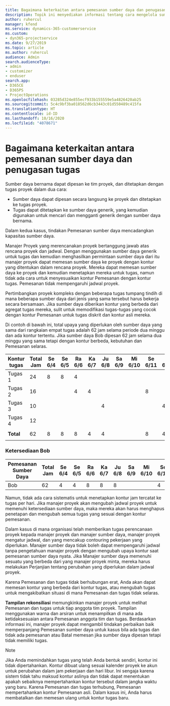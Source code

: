 ```yaml
---
title: Bagaimana keterkaitan antara pemesanan sumber daya dan penugasan tugas
description: Topik ini menyediakan informasi tentang cara mengelola sumber daya bernama, pemesanan sumber daya, serta penetapan tugas dan bagaimana keterkaitannya satu sama lain.
author: ruhercul
manager: kfend
ms.service: dynamics-365-customerservice
ms.custom:
- dyn365-projectservice
ms.date: 9/27/2019
ms.topic: article
ms.author: ruhercul
audience: Admin
search.audienceType:
- admin
- customizer
- enduser
search.app:
- D365CE
- D365PS
- ProjectOperations
ms.openlocfilehash: 03285d324e855ecf933b155559e5a4826420ab25
ms.sourcegitcommit: 5c4c9bf3ba018562d6cb3443c01d550489c415fa
ms.translationtype: HT
ms.contentlocale: id-ID
ms.lasthandoff: 10/16/2020
ms.locfileid: "4078671"
---
```

# <a name="resource-bookings-and-how-they-relate-to-task-assignments"></a>Bagaimana keterkaitan antara pemesanan sumber daya dan penugasan tugas


Sumber daya bernama dapat dipesan ke tim proyek, dan ditetapkan dengan tugas proyek dalam dua cara:

- Sumber daya dapat dipesan secara langsung ke proyek dan ditetapkan ke tugas proyek.
- Tugas dapat ditetapkan ke sumber daya generik, yang kemudian digunakan untuk mencari dan mengganti generik dengan sumber daya bernama. 

Dalam kedua kasus, tindakan Pemesanan sumber daya mencadangkan kapasitas sumber daya.

Manajer Proyek yang merencanakan proyek bertanggung jawab atas rencana proyek dan jadwal. Dengan menggunakan sumber daya generik untuk tugas dan kemudian menghasilkan permintaan sumber daya dari itu manajer proyek dapat memesan sumber daya ke proyek dengan kontur yang ditentukan dalam rencana proyek. Mereka dapat memesan sumber daya ke proyek dan kemudian menetapkan mereka untuk tugas, namun tidak ada cara untuk menyesuaikan kontur Pemesanan dengan kontur tugas. Pemesanan tidak mempengaruhi jadwal proyek.

Pertimbangkan proyek kompleks dengan beberapa tugas tumpang tindih di mana beberapa sumber daya dari jenis yang sama tersebut harus bekerja secara bersamaan. Jika sumber daya diberikan kontur yang berbeda dari agregat tugas mereka, sulit untuk memodifikasi tugas-tugas yang cocok dengan kontur Pemesanan untuk tugas diskrit dan kontur asli mereka.

Di contoh di bawah ini, total upaya yang diperlukan oleh sumber daya yang sama dari rangkaian empat tugas adalah 62 jam selama periode dua minggu dan ada kontur tertentu. Jika sumber daya Bob dipesan 62 jam selama dua minggu yang sama tetapi dengan kontur berbeda, kebutuhan dan Pemesanan selaras.

| **Kontur tugas**    | **Total Jam** | Se 6/4 | Se 6/5 | Ra 6/6 | Ka 6/7 | Ju 6/8 | Sa 6/9 | Mi 6/10 | Se 6/11 | Se 6/12 | Ra 6/13 | Ka 6/14 | Ju 6/15 |
|----------------------|-----------------|--------|--------|--------|--------|--------|--------|---------|---------|---------|---------|---------|---------|
| Tugas 1               | 24              | 8      | 8      | 4      |        |        |        |         |         |         | 4       |         |         |
| Tugas 2               | 16              |        |        | 4      | 4      |        |        |         | 8       |         |         |         |         |
| Tugas 3               | 10              |        |        |        |        | 4      |        |         |         | 4       |         | 2       |         |
| Tugas 4               | 12              |        |        |        |        |        |        |         |         |         | 4       |         | 8       |
|                      |                 |        |        |        |        |        |        |         |         |         |         |         |         |
| **Total**           | 62              | 8      | 8      | 8      | 4      | 4      |        |         | 8       | 4       | 8       | 2       | 8       |
|                      |                 |        |        |        |        |        |        |         |         |         |         |

### <a name="bobs-availability"></a>Ketersediaan Bob
| **Pemesanan Sumber Daya** | **Total Jam** | Se 6/4 | Se 6/5 | Ra 6/6 | Ka 6/7 | Ju 6/8 | Sa 6/9 | Mi 6/10 | Se 6/11 | Se 6/12 | Ra 6/13 | Ka 6/14 | Ju 6/15 |
|------------------------|-----------------|--------|--------|--------|--------|--------|--------|---------|---------|---------|---------|---------|---------|
| Bob                    | 62              | 4      | 4      | 8      | 8      | 8      |        |         | 4       | 4       | 8       | 8       | 6       |

Namun, tidak ada cara sistematis untuk menetapkan kontur jam tercatat ke tugas per hari. Jika manajer proyek akan mengubah jadwal proyek untuk memenuhi ketersediaan sumber daya, maka mereka akan harus menghapus penetapan dan mengubah semua tugas yang sesuai dengan kontur pemesanan.

Dalam kasus di mana organisasi telah memberikan tugas perencanaan proyek kepada manajer proyek dan manajer sumber daya, manajer proyek mengatur jadwal, dan yang mencakup contouring pekerjaan yang diperlukan. Manajer sumber daya tidak boleh dapat mempengaruhi jadwal tanpa pengetahuan manajer proyek dengan mengubah upaya kontur saat pemesanan sumber daya nyata. Jika Manajer sumber daya memenuhi sesuatu yang berbeda dari yang manajer proyek minta, mereka harus melakukan Perjanjian tentang perubahan yang diperlukan dalam jadwal proyek.

Karena Pemesanan dan tugas tidak berhubungan erat, Anda akan dapat memesan kontur yang berbeda dari kontur tugas, atau mengubah tugas untuk mengakibatkan situasi di mana Pemesanan dan tugas tidak selaras.

**Tampilan rekonsiliasi** memungkinkan manajer proyek untuk melihat Pemesanan dan tugas untuk tiap anggota tim proyek. Tampilan menggunakan warna dan arsiran untuk menampilkan di mana ada ketidaksesuaian antara Pemesanan anggota tim dan tugas. Berdasarkan informasi ini, manajer proyek dapat mengambil tindakan perbaikan baik memperpanjang Pemesanan sumber daya untuk kasus bila ada tugas dan tidak ada pemesanan atau Batal memesan jika sumber daya dipesan tetapi tidak memiliki tugas.

> [!NOTE]
> Jika Anda memindahkan tugas yang telah Anda bentuk sendiri, kontur ini tidak dipertahankan. Kontur dibuat ulang sesuai kalender proyek ke akun untuk perubahan dalam jam pekerjaan dan hari libur. Ini sengaja karena sistem tidak tahu maksud kontur aslinya dan tidak dapat menentukan apakah sebaiknya mempertahankan kontur tersebut dalam jangka waktu yang baru. Karena Pemesanan dan tugas terhubung, Pemesanan mempertahankan kontur Pemesanan asli. Dalam kasus ini, Anda harus membatalkan dan memesan ulang untuk kontur tugas baru.

